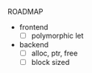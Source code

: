 ROADMAP

- frontend
  - [ ] polymorphic let

- backend
  - [ ] alloc, ptr, free
  - [ ] block sized
